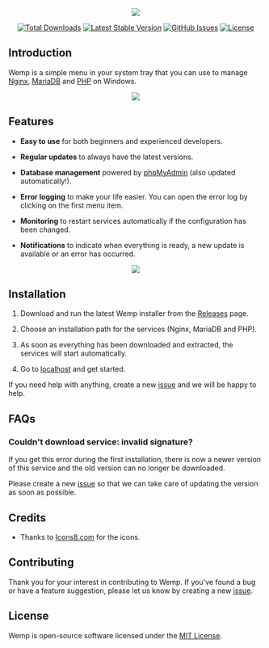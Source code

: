 <p align="center">
    <img src="https://user-images.githubusercontent.com/69470382/100293903-809f2000-2f85-11eb-8481-912fd686c487.png">
</p>

<p align="center">
    <a href="releases"><img src="https://img.shields.io/github/downloads/electronfriends/wemp/total.svg?style=flat-square" alt="Total Downloads"></a>
    <a href="https://github.com/electronfriends/wemp/releases/latest"><img src="https://img.shields.io/github/v/release/electronfriends/wemp.svg?style=flat-square" alt="Latest Stable Version"></a>
    <a href="https://github.com/electronfriends/wemp/issues"><img src="https://img.shields.io/github/issues/electronfriends/wemp.svg?style=flat-square" alt="GitHub Issues"></a>
    <a href="LICENSE"><img src="https://img.shields.io/github/license/electronfriends/wemp.svg?style=flat-square" alt="License"></a>
</p>

## Introduction

Wemp is a simple menu in your system tray that you can use to manage [Nginx](https://nginx.org), [MariaDB](https://mariadb.org) and [PHP](https://php.net) on Windows.

<p align="center"><img src="https://user-images.githubusercontent.com/69470382/107984444-3ba8e980-6fc8-11eb-8784-c714c8961ae4.png"></p>

## Features

- **Easy to use** for both beginners and experienced developers.

- **Regular updates** to always have the latest versions.

- **Database management** powered by [phpMyAdmin](https://www.phpmyadmin.net/) (also updated automatically!).

- **Error logging** to make your life easier. You can open the error log by clicking on the first menu item.

- **Monitoring** to restart services automatically if the configuration has been changed.

- **Notifications** to indicate when everything is ready, a new update is available or an error has occurred.

<p align="center"><img src="https://user-images.githubusercontent.com/69470382/107867998-70aa2480-6e80-11eb-8d59-fd24a6d59f72.png"></p>

## Installation

1. Download and run the latest Wemp installer from the [Releases](https://github.com/electronfriends/wemp/releases/latest) page.

2. Choose an installation path for the services (Nginx, MariaDB and PHP).

3. As soon as everything has been downloaded and extracted, the services will start automatically.

4. Go to [localhost](http://localhost) and get started.

If you need help with anything, create a new [issue](https://github.com/electronfriends/wemp/issues/new) and we will be happy to help.

## FAQs

### Couldn't download service: invalid signature?

If you get this error during the first installation, there is now a newer version of this service and the old version can no longer be downloaded.

Please create a new [issue](https://github.com/electronfriends/wemp/issues/new) so that we can take care of updating the version as soon as possible.

## Credits

- Thanks to [Icons8.com](https://icons8.com) for the icons.

## Contributing

Thank you for your interest in contributing to Wemp. If you've found a bug or have a feature suggestion, please let us know by creating a new [issue](https://github.com/electronfriends/wemp/issues/new).

## License

Wemp is open-source software licensed under the [MIT License](LICENSE).
